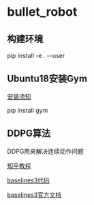 # bullet_robot

## 构建环境

pip install  -e . --user

## Ubuntu18安装Gym

[安装须知](https://blog.csdn.net/ms961516792/article/details/79122914)

pip install gym

## DDPG算法

DDPG用来解决连续动作问题

[知乎教程](https://zhuanlan.zhihu.com/p/149771220?from_voters_page=true)

[baselines3代码](https://github.com/DLR-RM/stable-baselines3)

[baselines3官方文档](https://stable-baselines3.readthedocs.io/en/master/)
